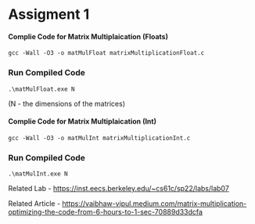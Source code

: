 # Assigment 1

#### Complie Code for Matrix Multiplaication (Floats)
```gcc -Wall -O3 -o matMulFloat matrixMultiplicationFloat.c```

### Run Compiled Code
```.\matMulFloat.exe N``` 

(N - the dimensions of the matrices)

#### Complie Code for Matrix Multiplaication (Int)
```gcc -Wall -O3 -o matMulInt matrixMultiplicationInt.c```

### Run Compiled Code
```.\matMulInt.exe N```


Related Lab - https://inst.eecs.berkeley.edu/~cs61c/sp22/labs/lab07

Related Article - https://vaibhaw-vipul.medium.com/matrix-multiplication-optimizing-the-code-from-6-hours-to-1-sec-70889d33dcfa
